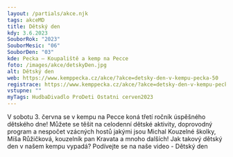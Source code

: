 ```yaml
---
layout: /partials/akce.njk
tags: akceMD
title: Dětský den
kdy: 3.6.2023
SouborRok: "2023"
SouborMesic: "06"
SouborDen: "03"
kde: Pecka – Koupaliště a kemp na Pecce
foto: /images/akce/detskyDen.jpg
alt: Dětský den
web: https://www.kemppecka.cz/akce/?akce=detsky-den-v-kempu-pecka-50
registrace: https://www.kemppecka.cz/akce/?akce=detsky-den-v-kempu-pecka-50
vstupne: ""
myTags: HudbaDivadlo ProDeti Ostatni cerven2023
---
```


V sobotu 3. června se v kempu na Pecce koná třetí ročník úspěšného dětského dne! Můžete se těšit na celodenní dětské aktivity, doprovodný program a nespočet vzácných hostů jakými jsou Michal Kouzelné školky, Míša Růžičková, kouzelník pan Kravata a mnoho dalších! Jak takový dětský den v našem kempu vypadá? Podívejte se na naše video - Dětský den